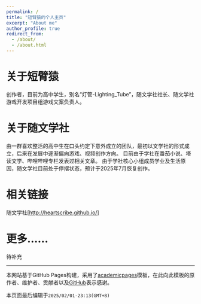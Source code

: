 ```yaml
---
permalink: /
title: "短臂猿的个人主页"
excerpt: "About me"
author_profile: true
redirect_from: 
  - /about/
  - /about.html
---
```


关于短臂猿
======
创作者，目前为高中学生，别名“灯管-Lighting_Tube”，随文学社社长、随文学社游戏开发项目组游戏文案负责人。

关于随文学社
======
由一群喜欢整活的高中生在口头约定下意外成立的团队，最初以文学社的形式成立，后来在发展中逐渐偏向游戏、视频创作方向。
目前由于学社在番茄小说、塔读文学、哔哩哔哩专栏发表过相关文章。
由于学社核心小组成员学业及生活原因，随文学社目前处于停摆状态，预计于2025年7月恢复创作。

相关链接
======
随文学社[http://heartscribe.github.io/]

更多……
======
待补充

------
本网站基于GitHub Pages构建，采用了[academicpages](https://github.com/academicpages)模板，在此向此模板的原作者、维护者、贡献者以及[GitHub](https://github.com/)表示感谢。

本页面最后编辑于`2025/02/01-23:13(GMT+8)`
